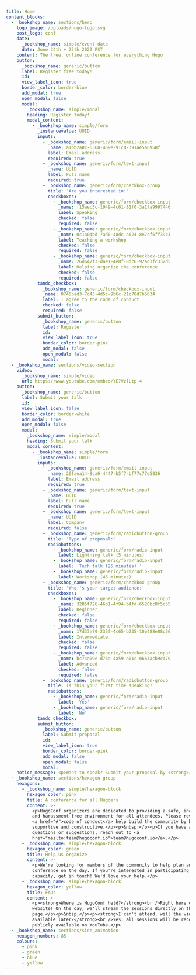 ```yaml
---
title: Home
content_blocks:
  - _bookshop_name: sections/hero
    logo_image: /uploads/hugo-logo.svg
    post_logo: conf
    date:
      _bookshop_name: simple/event-date
      date: June 24th + 25th 2022 PST
    content: The free, online conference for everything Hugo
    button:
      _bookshop_name: generic/button
      label: Register free today!
      id:
      view_label_icon: true
      border_color: border-blue
      add_modal: true
      open_modal: false
      modal:
        _bookshop_name: simple/modal
        heading: Register today!
        modal_content:
          - _bookshop_name: simple/form
            _instancevalue: UUID
            inputs:
              - _bookshop_name: generic/form/email-input
                _name: a1bb2a0c-6368-469e-91c8-391ae5a6958f
                label: Email address
                required: true
              - _bookshop_name: generic/form/text-input
                _name: UUID
                label: Full name
                required: true
              - _bookshop_name: generic/form/checkbox-group
                title: 'Are you interested in:'
                checkboxes:
                  - _bookshop_name: generic/form/checkbox-input
                    _name: f15aec5c-1949-4c61-81f0-3a1fa9997446
                    label: Speaking
                    checked: false
                    required: false
                  - _bookshop_name: generic/form/checkbox-input
                    _name: 0c1a04bd-7ad0-48dc-a624-8e7cf5ff39c3
                    label: Teaching a workshop
                    checked: false
                    required: false
                  - _bookshop_name: generic/form/checkbox-input
                    _name: 26d647f3-dae1-4e8f-8dc6-92ad3fc332d5
                    label: Helping organize the conference
                    checked: false
                    required: false
            tandc_checkbox:
              _bookshop_name: generic/form/checkbox-input
              _name: 0745bad3-7c43-4d5c-9b6c-21c78d7b6634
              label: I agree to the code of conduct
              checked: false
              required: false
            submit_button:
              _bookshop_name: generic/button
              label: Register
              id:
              view_label_icon: true
              border_color: border-pink
              add_modal: false
              open_modal: false
              modal:
  - _bookshop_name: sections/video-section
    video:
      _bookshop_name: simple/video
      url: https://www.youtube.com/embed/YE7VzlLtp-4
    button:
      _bookshop_name: generic/button
      label: Submit your talk
      id:
      view_label_icon: false
      border_color: border-white
      add_modal: true
      open_modal: false
      modal:
        _bookshop_name: simple/modal
        heading: Submit your talk
        modal_content:
          - _bookshop_name: simple/form
            _instancevalue: UUID
            inputs:
              - _bookshop_name: generic/form/email-input
                _name: 20faea14-8ca6-4447-b5f7-bf77c77e5836
                label: Email address
                required: true
              - _bookshop_name: generic/form/text-input
                _name: UUID
                label: Full name
                required: true
              - _bookshop_name: generic/form/text-input
                _name: UUID
                label: Company
                required: false
              - _bookshop_name: generic/form/radiobutton-group
                title: 'Type of proposal:'
                radiobuttons:
                  - _bookshop_name: generic/form/radio-input
                    label: Lightning talk (5 minutes)
                  - _bookshop_name: generic/form/radio-input
                    label: 'Tech talk (25 minutes) '
                  - _bookshop_name: generic/form/radio-input
                    label: Workshop (45 minutes)
              - _bookshop_name: generic/form/checkbox-group
                title: 'Who''s your target audience:'
                checkboxes:
                  - _bookshop_name: generic/form/checkbox-input
                    _name: 3285f726-46b1-4f94-b4fd-6520bc8f5c55
                    label: Beginner
                    checked: false
                    required: false
                  - _bookshop_name: generic/form/checkbox-input
                    _name: 17d37e79-235f-4c65-b235-10b488e08c56
                    label: Intermediate
                    checked: false
                    required: false
                  - _bookshop_name: generic/form/checkbox-input
                    _name: bc74a09e-d76a-4a59-a01c-0663acb9c479
                    label: Advanced
                    checked: false
                    required: false
              - _bookshop_name: generic/form/radiobutton-group
                title: Is this your first time speaking?
                radiobuttons:
                  - _bookshop_name: generic/form/radio-input
                    label: 'Yes'
                  - _bookshop_name: generic/form/radio-input
                    label: 'No'
            tandc_checkbox:
            submit_button:
              _bookshop_name: generic/button
              label: Submit proposal
              id:
              view_label_icon: true
              border_color: border-pink
              add_modal: false
              open_modal: false
              modal:
    notice_message: <p>Want to speak? Submit your proposal by <strong>June 1st. </strong></p>
  - _bookshop_name: sections/hexagon-group
    hexagons:
      - _bookshop_name: simple/hexagon-block
        hexagon_color: pink
        title: A conference for all Hugoers
        content: >-
          <p>HugoConf organizers are dedicated to providing a safe, inclusive
          and harassment free environment for all attendees. Please review our
          <a href="#">code of conduct</a> help build the community by being
          supportive and constructive.</p><p>&nbsp;</p><p>If you have any
          questions or suggestions, reach out to <a
          href="mailto:team@hugoconf.io">team@hugoconf.io</a>.</p>
      - _bookshop_name: simple/hexagon-block
        hexagon_color: green
        title: Help us organize
        content: >-
          <p>We're looking for members of the community to help plan and run the
          conference on the day. If you're interested in participating in any
          capacity, get in touch! We'd love your help.</p>
      - _bookshop_name: simple/hexagon-block
        hexagon_color: yellow
        title: FAQs
        content: >-
          <p><strong>Where is HugoConf held?</strong><br />Right here on this
          website! On the day, we'll stream the sessions directly on this
          page.</p><p>&nbsp;</p><p><strong>I can't attend, will the videos be
          available later?</strong><br />Yes, all sessions will be recorded and
          publicly available on YouTube.</p>
  - _bookshop_name: sections/side_animation
    hexagon_numbers: 85
    colours:
      - pink
      - green
      - blue
      - yellow
---
```


